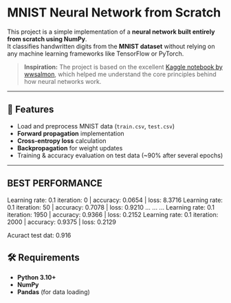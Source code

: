 # MNIST Neural Network from Scratch

This project is a simple implementation of a **neural network built entirely from scratch using NumPy**.  
It classifies handwritten digits from the **MNIST dataset** without relying on any machine learning frameworks like TensorFlow or PyTorch.

> **Inspiration:** The project is based on the excellent [Kaggle notebook by wwsalmon](https://www.kaggle.com/code/wwsalmon/simple-mnist-nn-from-scratch-numpy-no-tf-keras), which helped me understand the core principles behind how neural networks work.

---

## 📌 Features
- Load and preprocess MNIST data (`train.csv`, `test.csv`)
- **Forward propagation** implementation
- **Cross-entropy loss** calculation
- **Backpropagation** for weight updates
- Training & accuracy evaluation on test data (~90% after several epochs)
---

## BEST PERFORMANCE
Learning rate: 0.1
iteration: 0 | accuracy: 0.0654 | loss: 8.3716
Learning rate: 0.1
iteration: 50 | accuracy: 0.7078 | loss: 0.9210
...
...
...
Learning rate: 0.1
iteration: 1950 | accuracy: 0.9366 | loss: 0.2152
Learning rate: 0.1
iteration: 2000 | accuracy: 0.9375 | loss: 0.2129

Acuract test dat: 0.916

## 🛠 Requirements
- **Python 3.10+**
- **NumPy**
- **Pandas** (for data loading)